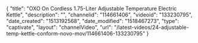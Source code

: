 {
    "title": "OXO On Cordless 1.75-Liter Adjustable Temperature Electric Kettle",
    "description": "",
    "channelid": "114661406",
    "videoid": "133230795",
    "date_created": "1513192568",
    "date_modified": "1518467273",
    "type": "captivate",
    "layout": "channelVideo",
    "url": "\/latest-videos\/24-adjustable-temp-kettle-conform-novo-mov\/114661406-133230795"
}